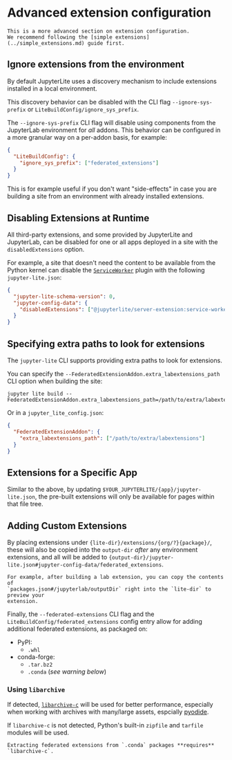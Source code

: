 # Advanced extension configuration

```{warning}
This is a more advanced section on extension configuration.
We recommend following the [simple extensions](../simple_extensions.md) guide first.
```

## Ignore extensions from the environment

By default JupyterLite uses a discovery mechanism to include extensions installed in a
local environment.

This discovery behavior can be disabled with the CLI flag `--ignore-sys-prefix` or
`LiteBuildConfig/ignore_sys_prefix`.

The `--ignore-sys-prefix` CLI flag will disable using components from the JupyterLab
environment for _all_ addons. This behavior can be configured in a more granular way on
a per-addon basis, for example:

```json
{
  "LiteBuildConfig": {
    "ignore_sys_prefix": ["federated_extensions"]
  }
}
```

This is for example useful if you don't want "side-effects" in case you are building a
site from an environment with already installed extensions.

## Disabling Extensions at Runtime

All third-party extensions, and some provided by JupyterLite and JupyterLab, can be
disabled for one or all apps deployed in a site with the `disabledExtensions` option.

For example, a site that doesn't need the content to be available from the Python kernel
can disable the [`ServiceWorker`](./service-worker.md) plugin with the following
`jupyter-lite.json`:

```json
{
  "jupyter-lite-schema-version": 0,
  "jupyter-config-data": {
    "disabledExtensions": ["@jupyterlite/server-extension:service-worker"]
  }
}
```

## Specifying extra paths to look for extensions

The `jupyter-lite` CLI supports providing extra paths to look for extensions.

You can specify the `--FederatedExtensionAddon.extra_labextensions_path` CLI option when
building the site:

```
jupyter lite build --FederatedExtensionAddon.extra_labextensions_path=/path/to/extra/labextensions
```

Or in a `jupyter_lite_config.json`:

```json
{
  "FederatedExtensionAddon": {
    "extra_labextensions_path": ["/path/to/extra/labextensions"]
  }
}
```

## Extensions for a Specific App

Similar to the above, by updating `$YOUR_JUPYTERLITE/{app}/jupyter-lite.json`, the
pre-built extensions will only be available for pages within that file tree.

## Adding Custom Extensions

By placing extensions under `{lite-dir}/extensions/{org/?}{package}/`, these will also
be copied into the `output-dir` _after_ any environment extensions, and all will be
added to `{output-dir}/jupyter-lite.json#jupyter-config-data/federated_extensions`.

```{hint}
For example, after building a lab extension, you can copy the contents of
`packages.json#/jupyterlab/outputDir` right into the `lite-dir` to preview your
extension.
```

Finally, the `--federated-extensions` CLI flag and the
`LiteBuildConfig/federated_extensions` config entry allow for adding additional
federated extensions, as packaged on:

- PyPI:
  - `.whl`
- conda-forge:
  - `.tar.bz2`
  - `.conda` (_see warning below_)

### Using `libarchive`

If detected, [`libarchive-c`](https://pypi.org/project/libarchive-c) will be used for
better performance, especially when working with archives with many/large assets,
espcially [pyodide](../../pyodide/pyodide.md).

If `libarchive-c` is not detected, Python's built-in `zipfile` and `tarfile` modules
will be used.

```{warning}
Extracting federated extensions from `.conda` packages **requires** `libarchive-c`.
```
